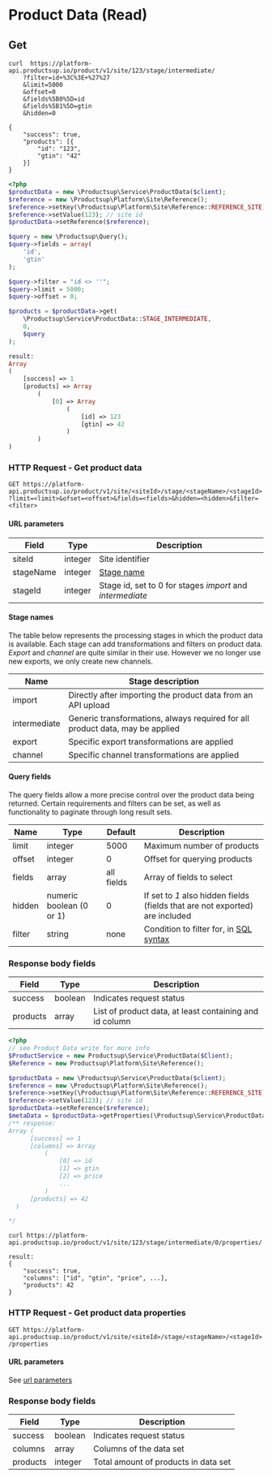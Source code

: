 # Product Data (Read)

## Get

```shell
curl  https://platform-api.productsup.io/product/v1/site/123/stage/intermediate/
    ?filter=id+%3C%3E+%27%27
    &limit=5000
    &offset=0
    &fields%5B0%5D=id
    &fields%5B1%5D=gtin
    &hidden=0
```

```shell
{
    "success": true,
    "products": [{
        "id": "123",
        "gtin": "42"
    }]
}
```

```php
<?php
$productData = new \Productsup\Service\ProductData($client);
$reference = new \Productsup\Platform\Site\Reference();
$reference->setKey(\Productsup\Platform\Site\Reference::REFERENCE_SITE);
$reference->setValue(123); // site id
$productData->setReference($reference);

$query = new \Productsup\Query();
$query->fields = array(
    'id',
    'gtin'
);

$query->filter = "id <> ''";
$query->limit = 5000;
$query->offset = 0;

$products = $productData->get(
    \Productsup\Service\ProductData::STAGE_INTERMEDIATE,
    0,
    $query
);
```

```php
result:
Array
(
    [success] => 1
    [products] => Array
        (
            [0] => Array
                (
                    [id] => 123
                    [gtin] => 42
                )
        )
)
```

### HTTP Request - Get product data
`GET https://platform-api.productsup.io/product/v1/site/<siteId>/stage/<stageName>/<stageId>?limit=<limit>&ofset=<offset>&fields=<fields>&hidden=<hidden>&filter=<filter>`

#### <a name="product-read-request-url-parameters"></a> URL parameters
Field | Type | Description
--- | --- | ---
siteId | integer | Site identifier
stageName | integer | [Stage name](#product-read-request-stage-name)
stageId | integer | Stage id, set to 0 for stages _import_ and _intermediate_

#### <a name="product-read-request-stage-name"></a> Stage names
The table below represents the processing stages in which the product data is 
available. Each stage can add transformations and filters on product data. 
_Export_ and _channel_ are quite similar in their use. However we no longer use
new exports, we only create new channels.

Name | Stage description
--- | ---
import | Directly after importing the product data from an API upload
intermediate | Generic transformations, always required for all product data, may be applied
export | Specific export transformations are applied 
channel | Specific channel transformations are applied 

#### Query fields
The query fields allow a more precise control over the product data being 
returned. Certain requirements and filters can be set, as well as functionality
to paginate through long result sets.

Name | Type | Default | Description
--- | --- | --- | ---
limit | integer | 5000 | Maximum number of products
offset | integer | 0 | Offset for querying products
fields | array | all fields | Array of fields to select
hidden | numeric boolean (0 or 1) | 0 | If set to _1_ also hidden fields (fields that are not exported) are included
filter | string | none | Condition to filter for, in [SQL syntax](http://www.tutorialspoint.com/sql/sql-operators.htm)

### Response body fields
Field | Type | Description
--- | --- | ---
success | boolean | Indicates request status
products | array | List of product data, at least containing and id column

```php
<?php
// see Product Data write for more info
$ProductService = new Productsup\Service\ProductData($Client);
$Reference = new Productsup\Platform\Site\Reference();

$productData = new \Productsup\Service\ProductData($client);
$reference = new \Productsup\Platform\Site\Reference();
$reference->setKey(\Productsup\Platform\Site\Reference::REFERENCE_SITE);
$reference->setValue(123); // site id
$productData->setReference($reference);
$metaData = $productData->getProperties(\Productsup\Service\ProductData::STAGE_INTERMEDIATE,0);
/** response: 
Array (
      [success] => 1
      [columns] => Array
          (
              [0] => id
              [1] => gtin
              [2] => price
              ...
          )
      [products] => 42
  )

*/
```

```shell
curl https://platform-api.productsup.io/product/v1/site/123/stage/intermediate/0/properties/
```
```shell
result: 
{
    "success": true,
    "columns": ["id", "gtin", "price", ...],
    "products": 42
}
```

### HTTP Request - Get product data properties 
`GET https://platform-api.productsup.io/product/v1/site/<siteId>/stage/<stageName>/<stageId>/properties`

#### URL parameters
See [url parameters](#product-read-request-url-parameters)

### Response body fields
Field | Type | Description
--- | --- | ---
success | boolean | Indicates request status
columns | array | Columns of the data set
products | integer | Total amount of products in data set
